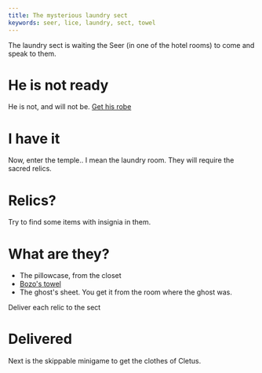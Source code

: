 ```yaml
---
title: The mysterious laundry sect
keywords: seer, lice, laundry, sect, towel
---
```


The laundry sect is waiting the Seer (in one of the hotel rooms) to come and speak to them.

# He is not ready
He is not, and will not be. [Get his robe](05-seer.md)

# I have it
Now, enter the temple.. I mean the laundry room. They will require the sacred relics.

# Relics?
Try to find some items with insignia in them.

# What are they?
 - The pillowcase, from the closet
 - [Bozo's towel](03-bozo/index.md)
 - The ghost's sheet. You get it from the room where the ghost was.

Deliver each relic to the sect

# Delivered
Next is the skippable minigame to get the clothes of Cletus.
